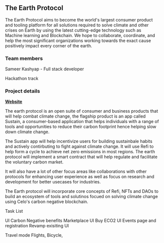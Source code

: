 ## The Earth Protocol

The Earth Protocol aims to become the world's largest consumer product and tooling platform for all solutions required to solve climate and other crises on Earth by using the latest cutting-edge technology such as Machine learning and Blockchain. We hope to collaborate, coordinate, and help the most significant organizations working towards the exact cause positively impact every corner of the earth.

### Team members

Sameer Kashyap - Full stack developer

Hackathon track

### Project details

[**Website**](https://dull-espadrille-18d.notion.site/The-Earth-Protocol-01d1206f5cd64dd880a8496a70a14236)

The earth protocol is an open suite of consumer and business products that will help combat climate change, the flagship product is an app called Sustain, a consumer-based application that helps individuals with a range of tools and opportunities to reduce their carbon footprint hence helping slow down climate change.

The Sustain app will help incentivize users for building sustainbale habits and actively contirbuting to fight against climate change. It will use Refi to help form a cycle to achieve net zero emissions in most regions. The earth protocol will implement a smart contract that will help regulate and facilitate the voluntary carbon market.

It will also have a lot of other focus areas like collaborations with other protocols for enhancing user experience as well as focus on research and development for better usecases for industries.

The Earth protocol will incorporate core concepts of Refi, NFTs and DAOs to build an ecosystem of tools and solutinos focued on solving climate change using Celo's carbon negative blockchain.

Task List

UI
Carbon Negative benefits
Marketplace UI
Buy ECO2 UI
Events page and registration
Revamp exisiting UI

Travel mode
Flights,
Bicycle,

